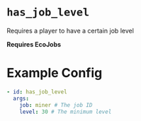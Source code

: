 # `has_job_level`

Requires a player to have a certain job level

**Requires EcoJobs**

# Example Config
```yaml
- id: has_job_level
  args:
    job: miner # The job ID
    level: 30 # The minimum level
```
